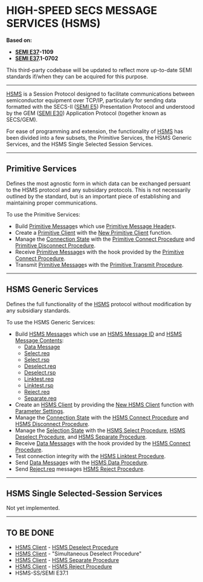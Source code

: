# HIGH-SPEED SECS MESSAGE SERVICES (HSMS)
**Based on:**
- **[SEMI E37]-1109**
- **[SEMI E37].1-0702**

This third-party codebase will be updated to reflect more up-to-date SEMI
standards if/when they can be acquired for this purpose.

-------------------------------------------------------------------------------

[HSMS] is a Session Protocol designed to facilitate communications between
semiconductor equipment over TCP/IP, particularly for sending data
formatted with the SECS-II ([SEMI E5]) Presentation Protocol and
understood by the GEM ([SEMI E30]) Application Protocol (together known as
SECS/GEM).

For ease of programming and extension, the functionality of [HSMS] has been
divided into a few subsets, the Primitive Services, the HSMS Generic
Services, and the HSMS Single Selected Session Services.

-------------------------------------------------------------------------------

## Primitive Services

Defines the most agnostic form in which data can be exchanged persuant to
the HSMS protocol and any subsidary protocols. This is not necessarily
outlined by the standard, but is an important piece of establishing and
maintaining proper communications.

To use the Primitive Services:
- Build [Primitive Message]s which use [Primitive Message Header]s.
- Create a [Primitive Client] with the [New Primitive Client] function.
- Manage the [Connection State] with the [Primitive Connect Procedure]
  and [Primitive Disconnect Procedure].
- Receive [Primitive Message]s with the hook provided by the
  [Primitive Connect Procedure].
- Transmit [Primitive Message]s with the [Primitive Transmit Procedure].

-------------------------------------------------------------------------------

## HSMS Generic Services

Defines the full functionality of the [HSMS] protocol without modification
by any subsidiary standards.

To use the HSMS Generic Services:
- Build [HSMS Message]s which use an [HSMS Message ID] and
  [HSMS Message Contents]:
  - [Data Message]
  - [Select.req]
  - [Select.rsp]
  - [Deselect.req]
  - [Deselect.rsp]
  - [Linktest.req]
  - [Linktest.rsp]
  - [Reject.req]
  - [Separate.req]
- Create an [HSMS Client] by providing the [New HSMS Client] function
  with [Parameter Settings].
- Manage the [Connection State] with the [HSMS Connect Procedure] and
  [HSMS Disconnect Procedure].
- Manage the [Selection State] with the [HSMS Select Procedure],
  [HSMS Deselect Procedure], and [HSMS Separate Procedure].
- Receive [Data Message]s with the hook provided by the
  [HSMS Connect Procedure].
- Test connection integrity with the [HSMS Linktest Procedure].
- Send [Data Message]s with the [HSMS Data Procedure].
- Send [Reject.req] messages [HSMS Reject Procedure].

-------------------------------------------------------------------------------

## HSMS Single Selected-Session Services

Not yet implemented.

-------------------------------------------------------------------------------

## TO BE DONE

- [HSMS Client] - [HSMS Deselect Procedure]
- [HSMS Client] - "Simultaneous Deselect Procedure"
- [HSMS Client] - [HSMS Separate Procedure]
- [HSMS Client] - [HSMS Reject Procedure]
- HSMS-SS/SEMI E37.1

[SEMI E5]:  https://store-us.semi.org/products/e00500-semi-e5-specification-for-semi-equipment-communications-standard-2-message-content-secs-ii
[SEMI E30]: https://store-us.semi.org/products/e03000-semi-e30-specification-for-the-generic-model-for-communications-and-control-of-manufacturing-equipment-gem
[SEMI E37]: https://store-us.semi.org/products/e03700-semi-e37-high-speed-secs-message-services-hsms-generic-services

[HSMS]:                           https://docs.rs/semi_e37/0.1/semi_e37/index.html
[Primitive Message]:              https://docs.rs/semi_e37/0.1/semi_e37/struct.PrimitiveMessage
[Primitive Message Header]:       https://docs.rs/semi_e37/0.1/semi_e37/struct.PrimitiveMessageHeader
[Primitive Client]:               https://docs.rs/semi_e37/0.1/semi_e37/struct.PrimitiveClient
[New Primitive Client]:           https://docs.rs/semi_e37/0.1/semi_e37/struct.PrimitiveClient#method.new
[Primitive Connect Procedure]:    https://docs.rs/semi_e37/0.1/semi_e37/struct.PrimitiveClient#method.connect
[Primitive Disconnect Procedure]: https://docs.rs/semi_e37/0.1/semi_e37/struct.PrimitiveClient#method.disconnect
[Primitive Transmit Procedure]:   https://docs.rs/semi_e37/0.1/semi_e37/struct.PrimitiveClient#method.transmit
[Connection State]:               https://docs.rs/semi_e37/0.1/semi_e37/enum.ConnectionState
[Connection Mode]:                https://docs.rs/semi_e37/0.1/semi_e37/enum.ConnectionMode

[HSMS Message]:                   https://docs.rs/semi_e37/0.1/semi_e37/struct.HsmsMessage
[HSMS Message ID]:                https://docs.rs/semi_e37/0.1/semi_e37/struct.HsmsMessageID
[HSMS Message Contents]:          https://docs.rs/semi_e37/0.1/semi_e37/enum.HsmsMessageContents
[Data Message]:                   https://docs.rs/semi_e37/0.1/semi_e37/enum.HsmsMessageContents#variant.DataMessage
[Select.req]:                     https://docs.rs/semi_e37/0.1/semi_e37/enum.HsmsMessageContents#variant.SelectRequest
[Select.rsp]:                     https://docs.rs/semi_e37/0.1/semi_e37/enum.HsmsMessageContents#variant.SelectResponse
[Deselect.req]:                   https://docs.rs/semi_e37/0.1/semi_e37/enum.HsmsMessageContents#variant.DeselectRequest
[Deselect.rsp]:                   https://docs.rs/semi_e37/0.1/semi_e37/enum.HsmsMessageContents#variant.DeselectResponse
[Linktest.req]:                   https://docs.rs/semi_e37/0.1/semi_e37/enum.HsmsMessageContents#variant.LinktestRequest
[Linktest.rsp]:                   https://docs.rs/semi_e37/0.1/semi_e37/enum.HsmsMessageContents#variant.LinktestResponse
[Reject.req]:                     https://docs.rs/semi_e37/0.1/semi_e37/enum.HsmsMessageContents#variant.RejectRequest
[Separate.req]:                   https://docs.rs/semi_e37/0.1/semi_e37/enum.HsmsMessageContents#variant.SeparateRequest
[HSMS Client]:                    https://docs.rs/semi_e37/0.1/semi_e37/struct.HsmsClient
[New HSMS Client]:                https://docs.rs/semi_e37/0.1/semi_e37/struct.HsmsClient#method.new
[HSMS Connect Procedure]:         https://docs.rs/semi_e37/0.1/semi_e37/struct.HsmsClient#method.connect
[HSMS Disconnect Procedure]:      https://docs.rs/semi_e37/0.1/semi_e37/struct.HsmsClient#method.disconnect
[HSMS Data Procedure]:            https://docs.rs/semi_e37/0.1/semi_e37/struct.HsmsClient#method.data
[HSMS Select Procedure]:          https://docs.rs/semi_e37/0.1/semi_e37/struct.HsmsClient#method.select
[HSMS Deselect Procedure]:        https://docs.rs/semi_e37/0.1/semi_e37/struct.HsmsClient#method.deselect
[HSMS Linktest Procedure]:        https://docs.rs/semi_e37/0.1/semi_e37/struct.HsmsClient#method.linktest
[HSMS Separate Procedure]:        https://docs.rs/semi_e37/0.1/semi_e37/struct.HsmsClient#method.separate
[HSMS Reject Procedure]:          https://docs.rs/semi_e37/0.1/semi_e37/struct.HsmsClient#method.reject
[Selection State]:                https://docs.rs/semi_e37/0.1/semi_e37/enum.SelectionState
[Parameter Settings]:             https://docs.rs/semi_e37/0.1/semi_e37/struct.ParameterSettings

[Connection State Transition]:    https://docs.rs/semi_e37/0.1/semi_e37/enum.ConnectionStateTransition
[Presentation Type]:              https://docs.rs/semi_e37/0.1/semi_e37/enum.PresentationType
[Session Type]:                   https://docs.rs/semi_e37/0.1/semi_e37/enum.SessionType
[Select Status]:                  https://docs.rs/semi_e37/0.1/semi_e37/enum.SelectStatus
[Deselect Status]:                https://docs.rs/semi_e37/0.1/semi_e37/enum.DeselectStatus
[Reject Reason]:                  https://docs.rs/semi_e37/0.1/semi_e37/enum.RejectReason
